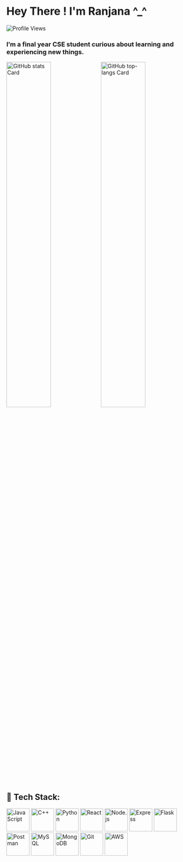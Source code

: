 <p align="center">
  <a href="https://holopin.io/@msranj">
    <!-- <img src="https://holopin.me/msranj" alt="Holopin badges" /> -->
  </a>
</p>

<!-- Header Section -->
<h1 align="left"> Hey There ! I'm Ranjana ^_^ </h1>

<!-- Profile Views Badge -->
<p align="left">
  <img src="https://komarev.com/ghpvc/?username=msranjana&label=Profile%20views&color=61DAFB&style=flat" alt="Profile Views" />
</p>

<!-- About Paragraph -->
<h3 align="left">I’m a final year CSE student curious about learning and experiencing new things.</h3>

<!-- GitHub Stats -->
<p align="left">
  <img width="48%" src="https://github-readme-stats.vercel.app/api?username=msranjana&theme=react&hide_title=false&hide_rank=false&show_icons=false&include_all_commits=false&count_private=true&line_height=23" alt="GitHub stats Card" />
  <img width="48%" src="https://github-readme-stats.vercel.app/api/top-langs?username=msranjana&theme=react&hide_title=false&layout=compact&langs_count=6&hide_progress=false&card_width=400" alt="GitHub top-langs Card" />
</p>

## 🚀 Tech Stack:

<div align="left">
  <!-- Languages -->
 
  <img src="https://cdn.jsdelivr.net/gh/devicons/devicon/icons/javascript/javascript-original.svg" height="60" alt="JavaScript" />
  <img src="https://cdn.jsdelivr.net/gh/devicons/devicon/icons/cplusplus/cplusplus-original.svg" height="60" alt="C++" />
  <img src="https://cdn.jsdelivr.net/gh/devicons/devicon/icons/python/python-original.svg" height="60" alt="Python" />

  <!-- Frameworks / Libraries -->
  <img src="https://cdn.jsdelivr.net/gh/devicons/devicon/icons/react/react-original.svg" height="60" alt="React" />

  <!-- Backend / Tools -->
  <img src="https://cdn.jsdelivr.net/gh/devicons/devicon/icons/nodejs/nodejs-original.svg" height="60" alt="Node.js" />
  <img src="https://cdn.jsdelivr.net/gh/devicons/devicon/icons/express/express-original.svg" height="60" alt="Express" />
  <img src="https://cdn.jsdelivr.net/gh/devicons/devicon/icons/flask/flask-original.svg" height="60" alt="Flask" />
  <img src="https://cdn.jsdelivr.net/gh/devicons/devicon/icons/postman/postman-original.svg" height="60" alt="Postman" />

  <!-- Databases -->
  <img src="https://cdn.jsdelivr.net/gh/devicons/devicon/icons/mysql/mysql-original.svg" height="60" alt="MySQL" />
  <img src="https://cdn.jsdelivr.net/gh/devicons/devicon/icons/mongodb/mongodb-original.svg" height="60" alt="MongoDB" />

  <!-- Version Control -->
  <img src="https://cdn.jsdelivr.net/gh/devicons/devicon/icons/git/git-original.svg" height="60" alt="Git" />

  <img src="https://cdn.jsdelivr.net/gh/devicons/devicon@latest/icons/amazonwebservices/amazonwebservices-original-wordmark.svg" height="60" alt="AWS"/>
          
</div>

